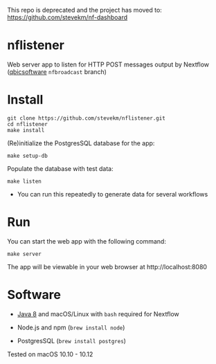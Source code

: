 This repo is deprecated and the project has moved to: https://github.com/stevekm/nf-dashboard

# nflistener

Web server app to listen for HTTP POST messages output by Nextflow ([qbicsoftware](https://github.com/qbicsoftware/nextflow.git) `nfbroadcast` branch)

# Install

```
git clone https://github.com/stevekm/nflistener.git
cd nflistener
make install
```

(Re)initialize the PostgresSQL database for the app:

```
make setup-db
```

Populate the database with test data:

```
make listen
```

- You can run this repeatedly to generate data for several workflows

# Run

You can start the web app with the following command:

```
make server
```

The app will be viewable in your web browser at http://localhost:8080

# Software

- [Java 8](http://www.oracle.com/technetwork/java/javase/downloads/jdk8-downloads-2133151.html) and macOS/Linux with `bash` required for Nextflow

- Node.js and npm (`brew install node`)

- PostgresSQL (`brew install postgres`)

Tested on macOS 10.10 - 10.12
